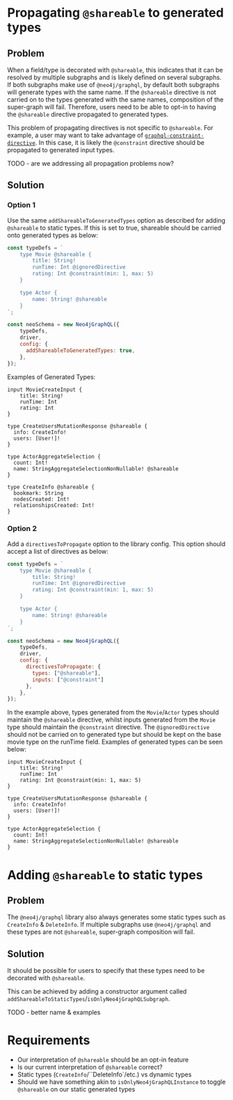# Propagating `@shareable` to generated types

## Problem

When a field/type is decorated with `@shareable`, this indicates that it can be resolved by multiple subgraphs and is likely defined on several subgraphs. If both subgraphs make use of `@neo4j/graphql`, by default both subgraphs will generate types with the same name. If the `@shareable` directive is not carried on to the types generated with the same names, composition of the super-graph will fail. Therefore, users need to be able to opt-in to having the `@shareable` directive propagated to generated types.

This problem of propagating directives is not specific to `@shareable`. For example, a user may want to take advantage of [`graphql-constraint-directive`](https://www.npmjs.com/package/graphql-constraint-directive). In this case, it is likely the `@constraint` directive should be propagated to generated input types.

TODO - are we addressing all propagation problems now?

## Solution

### Option 1

Use the same `addShareableToGeneratedTypes` option as described for adding `@shareable` to static types. If this is set to true, shareable should be carried onto generated types as below:

```js
const typeDefs = `
    type Movie @shareable {
        title: String!
        runTime: Int @ignoredDirective
        rating: Int @constraint(min: 1, max: 5)
    }

    type Actor {
        name: String! @shareable
    }
`;

const neoSchema = new Neo4jGraphQL({
    typeDefs,
    driver,
    config: {
      addShareableToGeneratedTypes: true,
    },
});
```

Examples of Generated Types:

```gql
input MovieCreateInput {
    title: String!
    runTime: Int
    rating: Int
}

type CreateUsersMutationResponse @shareable {
  info: CreateInfo!
  users: [User!]!
}

type ActorAggregateSelection {
  count: Int!
  name: StringAggregateSelectionNonNullable! @shareable
}

type CreateInfo @shareable {
  bookmark: String
  nodesCreated: Int!
  relationshipsCreated: Int!
}
```

### Option 2

Add a `directivesToPropagate`  option to the library config. This option should accept a list of directives as below:

```js
const typeDefs = `
    type Movie @shareable {
        title: String!
        runTime: Int @ignoredDirective
        rating: Int @constraint(min: 1, max: 5)
    }

    type Actor {
        name: String! @shareable
    }
`;

const neoSchema = new Neo4jGraphQL({
    typeDefs,
    driver,
    config: {
      directivesToPropagate: {
        types: ["@shareable"],
        inputs: ["@constraint"]
      },
    },
});
```

In the example above, types generated from the `Movie`/`Actor` types should maintain the `@shareable` directive, whilst inputs generated from the `Movie` type should maintain the `@constraint` directive. The `@ignoredDirective` should not be carried on to generated type but should be kept on the base movie type on the runTime field. Examples of generated types can be seen below:

```gql
input MovieCreateInput {
    title: String!
    runTime: Int
    rating: Int @constraint(min: 1, max: 5)
}

type CreateUsersMutationResponse @shareable {
  info: CreateInfo!
  users: [User!]!
}

type ActorAggregateSelection {
  count: Int!
  name: StringAggregateSelectionNonNullable! @shareable
}
```

# Adding `@shareable` to static types

## Problem

The `@neo4j/graphql` library also always generates some static types such as `CreateInfo` & `DeleteInfo`. If multiple subgraphs use `@neo4j/graphql` and these types are not `@shareable`, super-graph composition will fail.

## Solution

It should be possible for users to specify that these types need to be decorated with `@shareable`.

This can be achieved by adding a constructor argument called `addShareableToStaticTypes`/`isOnlyNeo4jGraphQLSubgraph`.

TODO - better name & examples

# Requirements

* Our interpretation of `@shareable` should be an opt-in feature
* Is our current interpretation of `@shareable` correct?
* Static types (`CreateInfo`/``DeleteInfo`/etc.) vs dynamic types
* Should we have something akin to `isOnlyNeo4jGraphQLInstance` to toggle `@shareable` on our static generated types
